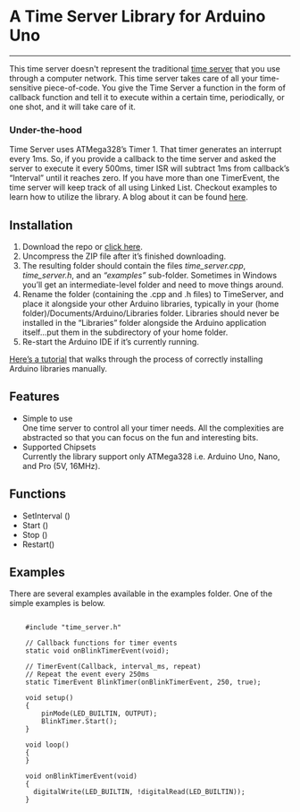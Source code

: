# A Time Server Library for Arduino Uno
---
This time server doesn't represent the traditional [time server](https://en.wikipedia.org/wiki/Time_server) that you use through a computer network. This time server takes care of all your time-sensitive piece-of-code. You give the Time Server a function in the form of callback function and tell it to execute within a certain time, periodically, or one shot, and it will take care of it.

### Under-the-hood
Time Server uses ATMega328’s Timer 1. That timer generates an interrupt every 1ms. So, if you provide a callback to the time server and asked the server to execute it every 500ms, timer ISR will subtract 1ms from callback’s “Interval” until it reaches zero. If you have more than one TimerEvent, the time server will keep track of all using Linked List.
Checkout examples to learn how to utilize the library. A blog about it can be found [here]( https://mirzafahad.github.io/2020-04-30-time-server/).


## Installation
1.	Download the repo or [click here]( https://github.com/mirzafahad/Time_Server_Arduino/archive/master.zip).
2.	Uncompress the ZIP file after it’s finished downloading.
3.	The resulting folder should contain the files *time\_server.cpp*, *time\_server.h*, and an *“examples”* sub-folder. Sometimes in Windows you’ll get an intermediate-level folder and need to move things around.
4.	Rename the folder (containing the .cpp and .h files) to TimeServer, and place it alongside your other Arduino libraries, typically in your (home folder)/Documents/Arduino/Libraries folder. Libraries should never be installed in the “Libraries” folder alongside the Arduino application itself…put them in the subdirectory of your home folder.
5.	Re-start the Arduino IDE if it’s currently running.

[Here’s a tutorial]( https://learn.adafruit.com/adafruit-all-about-arduino-libraries-install-use/how-to-install-a-library) that walks through the process of correctly installing Arduino libraries manually.


## Features
* Simple to use  
One time server to control all your timer needs. All the complexities are abstracted so that you can focus on the fun and interesting bits.  
* Supported Chipsets  
Currently the library support only ATMega328 i.e. Arduino Uno, Nano, and Pro (5V, 16MHz).


## Functions
* SetInterval ()
* Start ()
* Stop ()
* Restart()

## Examples
There are several examples available in the examples folder. One of the simple examples is below.

```

	#include "time_server.h"
	
	// Callback functions for timer events
	static void onBlinkTimerEvent(void);
	
	// TimerEvent(Callback, interval_ms, repeat)
	// Repeat the event every 250ms
	static TimerEvent BlinkTimer(onBlinkTimerEvent, 250, true);
	
	void setup() 
	{
	    pinMode(LED_BUILTIN, OUTPUT);
	    BlinkTimer.Start();
	}
	
	void loop() 
	{
	}
	
	void onBlinkTimerEvent(void)
	{
	  digitalWrite(LED_BUILTIN, !digitalRead(LED_BUILTIN));
	}
```